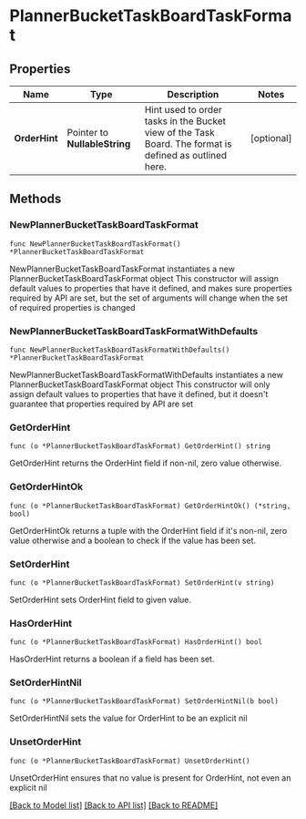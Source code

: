 # PlannerBucketTaskBoardTaskFormat

## Properties

Name | Type | Description | Notes
------------ | ------------- | ------------- | -------------
**OrderHint** | Pointer to **NullableString** | Hint used to order tasks in the Bucket view of the Task Board. The format is defined as outlined here. | [optional] 

## Methods

### NewPlannerBucketTaskBoardTaskFormat

`func NewPlannerBucketTaskBoardTaskFormat() *PlannerBucketTaskBoardTaskFormat`

NewPlannerBucketTaskBoardTaskFormat instantiates a new PlannerBucketTaskBoardTaskFormat object
This constructor will assign default values to properties that have it defined,
and makes sure properties required by API are set, but the set of arguments
will change when the set of required properties is changed

### NewPlannerBucketTaskBoardTaskFormatWithDefaults

`func NewPlannerBucketTaskBoardTaskFormatWithDefaults() *PlannerBucketTaskBoardTaskFormat`

NewPlannerBucketTaskBoardTaskFormatWithDefaults instantiates a new PlannerBucketTaskBoardTaskFormat object
This constructor will only assign default values to properties that have it defined,
but it doesn't guarantee that properties required by API are set

### GetOrderHint

`func (o *PlannerBucketTaskBoardTaskFormat) GetOrderHint() string`

GetOrderHint returns the OrderHint field if non-nil, zero value otherwise.

### GetOrderHintOk

`func (o *PlannerBucketTaskBoardTaskFormat) GetOrderHintOk() (*string, bool)`

GetOrderHintOk returns a tuple with the OrderHint field if it's non-nil, zero value otherwise
and a boolean to check if the value has been set.

### SetOrderHint

`func (o *PlannerBucketTaskBoardTaskFormat) SetOrderHint(v string)`

SetOrderHint sets OrderHint field to given value.

### HasOrderHint

`func (o *PlannerBucketTaskBoardTaskFormat) HasOrderHint() bool`

HasOrderHint returns a boolean if a field has been set.

### SetOrderHintNil

`func (o *PlannerBucketTaskBoardTaskFormat) SetOrderHintNil(b bool)`

 SetOrderHintNil sets the value for OrderHint to be an explicit nil

### UnsetOrderHint
`func (o *PlannerBucketTaskBoardTaskFormat) UnsetOrderHint()`

UnsetOrderHint ensures that no value is present for OrderHint, not even an explicit nil

[[Back to Model list]](../README.md#documentation-for-models) [[Back to API list]](../README.md#documentation-for-api-endpoints) [[Back to README]](../README.md)


